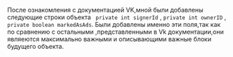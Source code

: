После ознакомления с документацией VK,мной были добавлены следующие строки объекта ` private int signerId` , `private int ownerID` , `private boolean markedAsAds`. Были добавлены именно эти поля,так как по сравнению с остальными ,представленными в Vk документации,они являеются максимально важными и описывающими важные блоки будущего объекта.